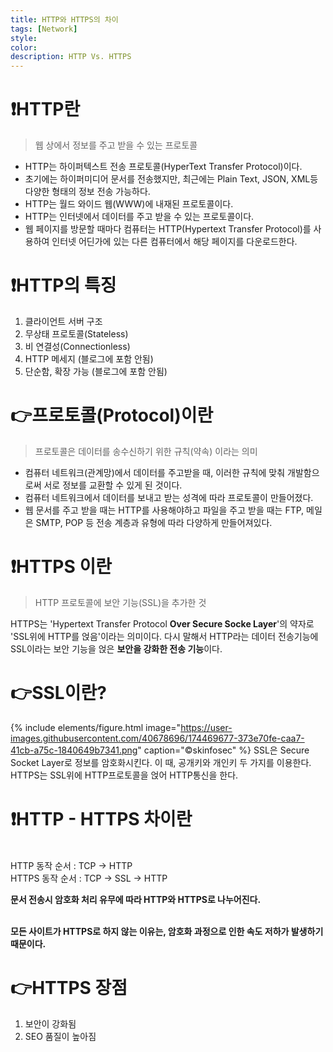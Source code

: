 ```yaml
---
title: HTTP와 HTTPS의 차이
tags: [Network]
style: 
color: 
description: HTTP Vs. HTTPS
---
```




# ❗️HTTP란

> 웹 상에서 정보를 주고 받을 수 있는 프로토콜

- HTTP는 하이퍼텍스트 전송 프로토콜(HyperText Transfer Protocol)이다.
- 초기에는 하이퍼미디어 문서를 전송했지만, 최근에는 Plain Text, JSON, XML등 다양한 형태의 정보 전송 가능하다.
- HTTP는 월드 와이드 웹(WWW)에 내재된 프로토콜이다.
- HTTP는 인터넷에서 데이터를 주고 받을 수 있는 프로토콜이다.
- 웹 페이지를 방문할 때마다 컴퓨터는 HTTP(Hypertext Transfer Protocol)를 사용하여 인터넷 어딘가에 있는 다른 컴퓨터에서 해당 페이지를 다운로드한다.



# ❗️HTTP의 특징

1. 클라이언트 서버 구조
2. 무상태 프로토콜(Stateless)
3. 비 연결성(Connectionless)
4. HTTP 메세지 (블로그에 포함 안됨)
5. 단순함, 확장 가능 (블로그에 포함 안됨)

# 👉프로토콜(Protocol)이란

> 프로토콜은 데이터를 송수신하기 위한 규칙(약속) 이라는 의미

- 컴퓨터 네트워크(관계망)에서 데이터를 주고받을 때, 이러한 규칙에 맞춰 개발함으로써 서로 정보를 교환할 수 있게 된 것이다.
- 컴퓨터 네트워크에서 데이터를 보내고 받는 성격에 따라 프로토콜이 만들어졌다.
- 웹 문서를 주고 받을 때는 HTTP를 사용해야하고 파일을 주고 받을 때는 FTP, 메일은 SMTP, POP 등 전송 계층과 유형에 따라 다양하게 만들어져있다.

# ❗️HTTPS 이란
> HTTP 프로토콜에 보안 기능(SSL)을 추가한 것

HTTPS는 'Hypertext Transfer Protocol **Over Secure Socke Layer**'의 약자로 'SSL위에 HTTP를 얹음'이라는 의미이다. 다시 말해서 HTTP라는 데이터 전송기능에 SSL이라는 보안 기능을 얹은 **보안을 강화한 전송 기능**이다.


# 👉SSL이란?
{% include elements/figure.html image="https://user-images.githubusercontent.com/40678696/174469677-373e70fe-caa7-41cb-a75c-1840649b7341.png" caption="©skinfosec" %}
SSL은 Secure Socket Layer로 정보를 암호화시킨다. 이 때, 공개키와 개인키 두 가지를 이용한다.
HTTPS는 SSL위에 HTTP프로토콜을 얹어 HTTP통신을 한다.

# ❗️HTTP - HTTPS 차이란
<br>
HTTP 동작 순서 : TCP → HTTP

<br>
HTTPS 동작 순서 : TCP → SSL → HTTP

 **문서 전송시 암호화 처리 유무에 따라 HTTP와 HTTPS로 나누어진다.**

<br> **모든 사이트가 HTTPS로 하지 않는 이유는, 암호화 과정으로 인한 속도 저하가 발생하기 때문이다.**

# 👉HTTPS 장점
1. 보안이 강화됨
2. SEO 품질이 높아짐
